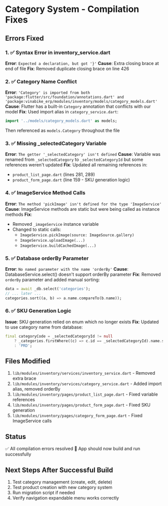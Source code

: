# Category System - Compilation Fixes

## Errors Fixed

### 1. ✅ Syntax Error in inventory_service.dart
**Error**: `Expected a declaration, but got '}'`
**Cause**: Extra closing brace at end of file
**Fix**: Removed duplicate closing brace on line 426

### 2. ✅ Category Name Conflict
**Error**: `'Category' is imported from both 'package:flutter/src/foundation/annotations.dart' and 'package:vinabike_erp/modules/inventory/models/category_models.dart'`
**Cause**: Flutter has a built-in `Category` annotation that conflicts with our model
**Fix**: Used import alias in `category_service.dart`:
```dart
import '../models/category_models.dart' as models;
```
Then referenced as `models.Category` throughout the file

### 3. ✅ Missing _selectedCategory Variable
**Error**: `The getter '_selectedCategory' isn't defined`
**Cause**: Variable was renamed from `_selectedCategory` to `_selectedCategoryId` but some references weren't updated
**Fix**: Updated all remaining references in:
- `product_list_page.dart` (lines 281, 289)
- `product_form_page.dart` (line 159 - SKU generation logic)

### 4. ✅ ImageService Method Calls
**Error**: `The method 'pickImage' isn't defined for the type 'ImageService'`
**Cause**: ImageService methods are static but were being called as instance methods
**Fix**: 
- Removed `_imageService` instance variable
- Changed to static calls:
  - `ImageService.pickImage(source: ImageSource.gallery)`
  - `ImageService.uploadImage(...)`
  - `ImageService.buildCachedImage(...)`

### 5. ✅ Database orderBy Parameter
**Error**: `No named parameter with the name 'orderBy'`
**Cause**: DatabaseService.select() doesn't support orderBy parameter
**Fix**: Removed `orderBy` parameter and added manual sorting:
```dart
data = await _db.select('categories');
// ... later ...
categories.sort((a, b) => a.name.compareTo(b.name));
```

### 6. ✅ SKU Generation Logic
**Issue**: SKU generation relied on enum which no longer exists
**Fix**: Updated to use category name from database:
```dart
final categoryCode = _selectedCategoryId != null
    ? _categories.firstWhere((c) => c.id == _selectedCategoryId).name.substring(0, 3).toUpperCase()
    : 'PRD';
```

## Files Modified

1. `lib/modules/inventory/services/inventory_service.dart` - Removed extra brace
2. `lib/modules/inventory/services/category_service.dart` - Added import alias, removed orderBy
3. `lib/modules/inventory/pages/product_list_page.dart` - Fixed variable references
4. `lib/modules/inventory/pages/product_form_page.dart` - Fixed SKU generation
5. `lib/modules/inventory/pages/category_form_page.dart` - Fixed ImageService calls

## Status
✅ All compilation errors resolved
🚀 App should now build and run successfully

## Next Steps After Successful Build
1. Test category management (create, edit, delete)
2. Test product creation with new category system
3. Run migration script if needed
4. Verify navigation expandable menu works correctly
